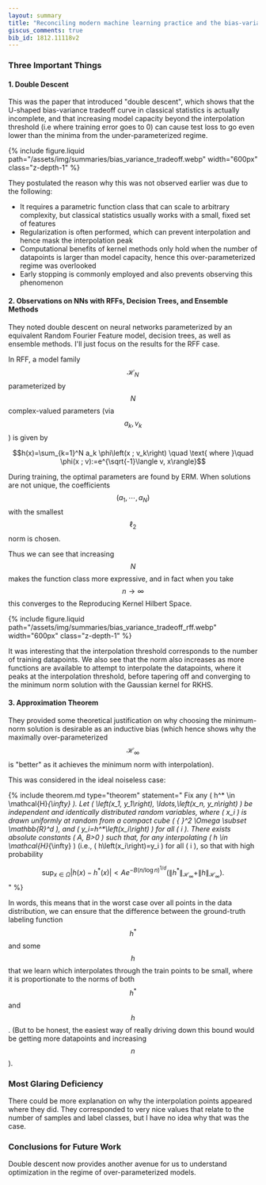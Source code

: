 ```yaml
---
layout: summary
title: "Reconciling modern machine learning practice and the bias-variance trade-off"
giscus_comments: true
bib_id: 1812.11118v2
---
```


### Three Important Things

#### 1. Double Descent

This was the paper that introduced "double descent", which shows that the
U-shaped bias-variance tradeoff curve in classical statistics is actually
incomplete, and that increasing model capacity beyond the interpolation
threshold (i.e where training error goes to 0) can cause test loss to go even
lower than the minima from the under-parameterized regime.

{% include figure.liquid
    path="/assets/img/summaries/bias_variance_tradeoff.webp"
    width="600px"
    class="z-depth-1"
%}

They postulated the reason why this was not observed earlier was due to the following:

* It requires a parametric function class that can scale to arbitrary complexity, but 
classical statistics usually works with a small, fixed set of features
* Regularization is often performed, which can prevent interpolation and hence mask the interpolation peak
* Computational benefits of kernel methods only hold when the number of datapoints is
larger than model capacity, hence this over-parameterized regime was overlooked
* Early stopping is commonly employed and also prevents observing this phenomenon

#### 2. Observations on NNs with RFFs, Decision Trees, and Ensemble Methods

They noted double descent on neural networks parameterized by an equivalent
Random Fourier Feature model, decision trees, as well as ensemble methods.
I'll just focus on the results for the RFF case.

In RFF, a model family $$\mathcal{H}_N$$ parameterized by $$N$$ complex-valued
parameters (via $$a_k, v_k$$) is given by

$$h(x)=\sum_{k=1}^N a_k \phi\left(x ; v_k\right) \quad \text{ where }\quad \phi(x ; v):=e^{\sqrt{-1}\langle v, x\rangle}$$

During training, the optimal parameters are found by ERM. When solutions are not
unique, the coefficients $$(a_1, \cdots, a_N)$$ with the smallest $$\ell_2$$
norm is chosen.

Thus we can see that increasing $$N$$ makes the function class more expressive,
and in fact when you take $$n \to \infty$$ this converges to the Reproducing
Kernel Hilbert Space.

{% include figure.liquid
    path="/assets/img/summaries/bias_variance_tradeoff_rff.webp"
    width="600px"
    class="z-depth-1"
%}

It was interesting that the interpolation threshold corresponds to the number of
training datapoints. We also see that the norm also increases as more functions
are available to attempt to interpolate the datapoints, where it peaks at the
interpolation threshold, before tapering off and converging to the minimum norm
solution with the Gaussian kernel for RKHS.

#### 3. Approximation Theorem

They provided some theoretical justification on why choosing the minimum-norm
solution is desirable as an inductive bias (which hence shows why the maximally
over-parameterized $$\mathcal{H}_\infty$$ is "better" as it achieves the minimum
norm with interpolation).

This was considered in the ideal noiseless case:

{% include theorem.md 
  type="theorem"
  statement="
  Fix any \( h^* \in \mathcal{H}_{\infty} \). Let \( \left(x_1, y_1\right), \ldots,\left(x_n, y_n\right) \) be independent and identically distributed random variables, where \( x_i \) is drawn uniformly at random from a compact cube \( { }^2 \Omega \subset \mathbb{R}^d \), and \( y_i=h^*\left(x_i\right) \) for all \( i \). There exists absolute constants \( A, B>0 \) such that, for any interpolating \( h \in \mathcal{H}_{\infty} \) (i.e., \( h\left(x_i\right)=y_i \) for all \( i \), so that with high probability

$$ \sup _{x \in \Omega}\left|h(x)-h^*(x)\right|<A e^{-B(n / \log n)^{1 / d}}\left(\left\|h^*\right\|_{\mathcal{H}_{\infty}}+\|h\|_{\mathcal{H}_{\infty}}\right) \text {. } $$
"
%}

In words, this means that in the worst case over all points in the data distribution, we can ensure that
the difference between the ground-truth labeling function
$$h^*$$ and some $$h$$ that we learn which interpolates 
through the train points to be small, where it is proportionate to the norms of both $$h^*$$ and $$h$$.
(But to be honest, the easiest way of really driving down this bound would be
getting more datapoints and increasing $$n$$).

### Most Glaring Deficiency

There could be more explanation on why the interpolation points appeared where
they did. They corresponded to very nice values that relate to the number of samples
and label classes, but I have no idea why that was the case.

### Conclusions for Future Work

Double descent now provides another avenue for us to understand optimization in the regime of over-parameterized models.